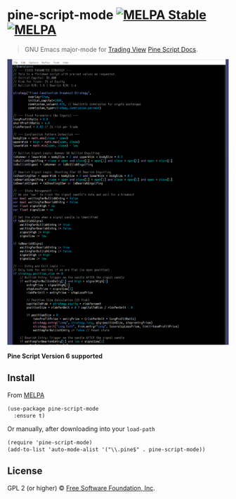 # pine-script-mode [![MELPA Stable](https://stable.melpa.org/packages/pine-script-mode-badge.svg)](https://stable.melpa.org/#/pine-script-mode) [![MELPA](https://melpa.org/packages/pine-script-mode-badge.svg)](https://melpa.org/#/pine-script-mode)

> GNU Emacs major-mode for [Trading View](https://tradingview.com) [Pine Script Docs](https://www.tradingview.com/pine-script-docs/).

![alt text](<img/2025-08-11 00_11_54-.png>)

**Pine Script Version 6 supported**

## Install

From [MELPA](https://melpa.org/)

```elisp
(use-package pine-script-mode
  :ensure t)
```

Or manually, after downloading into your `load-path`

```elisp
(require 'pine-script-mode)
(add-to-list 'auto-mode-alist '("\\.pine$" . pine-script-mode))
```

## License
GPL 2 (or higher) © [Free Software Foundation, Inc](http://www.fsf.org/about).
